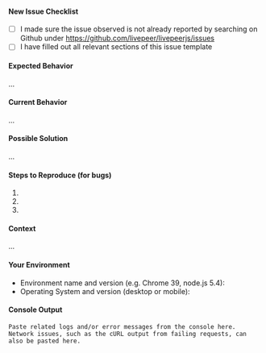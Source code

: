 <!--- Provide a general summary of the issue in the Title above -->

#### New Issue Checklist
<!-- Replace [ ] with [x] to check off the list -->
- [ ] I made sure the issue observed is not already reported by searching on Github under https://github.com/livepeer/livepeerjs/issues
- [ ] I have filled out all relevant sections of this issue template

#### Expected Behavior
<!--- If you're describing a bug, tell us what should happen -->
<!--- If you're suggesting a change/improvement, tell us how it should work -->
...

#### Current Behavior
<!--- If describing a bug, tell us what happens instead of the expected behavior -->
<!--- If suggesting a change/improvement, explain the difference from current behavior -->
...

#### Possible Solution
<!--- Not obligatory, but suggest a fix/reason for the bug, -->
<!--- or ideas how to implement the addition or change -->
...

#### Steps to Reproduce (for bugs)
<!--- Provide a link to a live example, or an unambiguous set of steps to -->
<!--- reproduce this bug. Include code to reproduce, if relevant -->
1.
2.
3.

#### Context
<!--- How has this issue affected you? What are you trying to accomplish? -->
<!--- Providing context helps us come up with a solution that is most useful in the real world -->
...

#### Your Environment
<!--- Include as many relevant details about the environment you experienced the bug in -->
* Environment name and version (e.g. Chrome 39, node.js 5.4):
* Operating System and version (desktop or mobile):

#### Console Output
<!--- Delete this section if not relevant -->
```
Paste related logs and/or error messages from the console here.
Network issues, such as the cURL output from failing requests, can also be pasted here.
```

